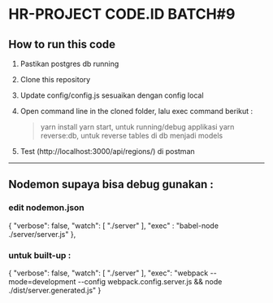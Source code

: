 # HR-PROJECT CODE.ID BATCH#9


##  How to run this code
1. Pastikan postgres db running
2. Clone this repository
3. Update config/config.js sesuaikan dengan config local 
4. Open command line in the cloned folder, lalu exec command berikut :
   > yarn install
   > yarn start, untuk running/debug applikasi
   > yarn reverse:db, untuk reverse tables di db menjadi models
   
5. Test (http://localhost:3000/api/regions/) di postman
   
---- 

## Nodemon supaya bisa debug gunakan : 
### edit nodemon.json
{
    "verbose": false,
    "watch": [
      "./server"
    ],
    "exec" : "babel-node ./server/server.js"
},

### untuk built-up : 

{
    "verbose": false,
    "watch": [
      "./server"
    ],
    "exec": "webpack --mode=development --config webpack.config.server.js && node ./dist/server.generated.js"
}
